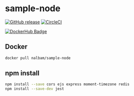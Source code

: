 # sample-node

[![GitHub release](https://img.shields.io/github/release/nalbam/sample-node.svg)](https://github.com/nalbam/sample-node/releases)
[![CircleCI](https://circleci.com/gh/nalbam/sample-node.svg?style=svg)](https://circleci.com/gh/nalbam/sample-node)

[![DockerHub Badge](http://dockeri.co/image/nalbam/sample-node)](https://hub.docker.com/r/nalbam/sample-node/)

## Docker

```bash
docker pull nalbam/sample-node
```

## npm install

```bash
npm install --save cors ejs express moment-timezone redis
npm install --save-dev jest
```
